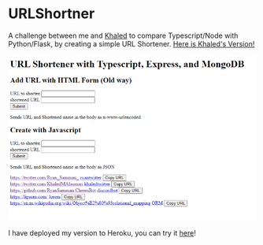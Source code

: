 # URLShortner
A challenge between me and [Khaled](https://khaledalasmari.com/) to compare Typescript/Node with Python/Flask, by creating a simple URL Shortener. [Here is Khaled's Version!](https://github.com/KhaledMAlasmari/MyUrlThing)

<center>
<img src="Example.png" alt="An Example of my website">
</center>

I have deployed my version to Heroku, you can try it [here](https://rs-shorten.herokuapp.com/)!
